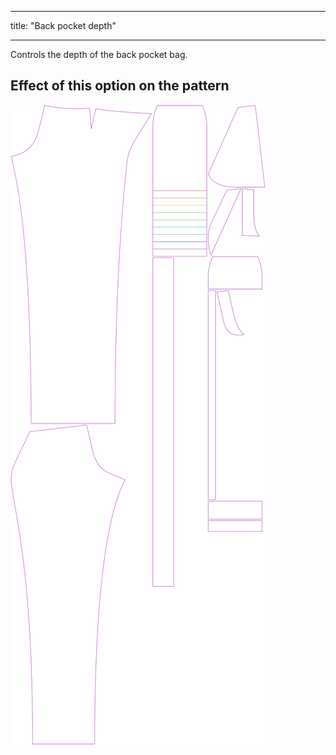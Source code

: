 ***

title: "Back pocket depth"

***

Controls the depth of the back pocket bag.

## Effect of this option on the pattern

![This image shows the effect of this option by superimposing several variants that have a different value for this option](charlie_backpocketdepth_sample.svg "Effect of this option on the pattern")
